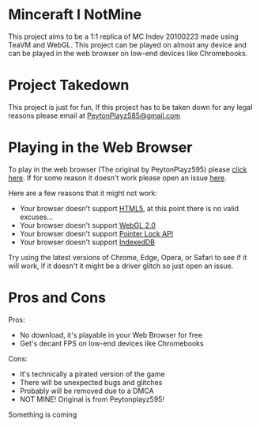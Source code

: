 # Minceraft I NotMine

  This project aims to be a 1:1 replica of MC Indev 20100223 made using TeaVM and WebGL. This project can be played on almost any device and can be played in the web browser on low-end devices like Chromebooks.

# Project Takedown
This project is just for fun, If this project has to be taken down for any legal reasons please email at PeytonPlayz585@gmail.com

# Playing in the Web Browser
To play in the web browser (The original by PeytonPlayz595) please [click here](https://peytonplayz595.github.io/Minecraft-Indev-WebGL/js/). If for some reason it doesn't work please open an issue [here](https://github.com/PeytonPlayz595/Minecraft-Indev-WebGL/issues).

Here are a few reasons that it might not work:
- Your browser doesn't support [HTML5](https://developer.mozilla.org/en-US/docs/Glossary/HTML5), at this point there is no valid excuses...
- Your browser doesn't support [WebGL 2.0](https://developer.mozilla.org/en-US/docs/Web/API/WebGL_API)
- Your browser doesn't support [Pointer Lock API](https://developer.mozilla.org/en-US/docs/Web/API/Pointer_Lock_API)
- Your browser doesn't support [IndexedDB](https://developer.mozilla.org/en-US/docs/Web/API/IndexedDB_API)

Try using the latest versions of Chrome, Edge, Opera, or Safari to see if it will work, if it doesn't it might be a driver glitch so just open an issue.

# Pros and Cons
Pros:
- No download, it's playable in your Web Browser for free
- Get's decant FPS on low-end devices like Chromebooks

Cons:
- It's technically a pirated version of the game
- There will be unexpected bugs and glitches
- Probably will be removed due to a DMCA
- NOT MINE! Original is from Peytonplayz595!

Something is coming
